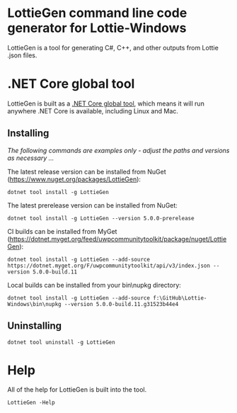 # LottieGen command line code generator for Lottie-Windows

LottieGen is a tool for generating C#, C++, and other outputs from Lottie .json files.

# .NET Core global tool
LottieGen is built as a [.NET Core global tool](https://docs.microsoft.com/en-us/dotnet/core/tools/global-tools), which means it will run anywhere .NET Core is available, including Linux and Mac.

## Installing
*The following commands are examples only - adjust the paths and versions as necessary ...*

The latest release version can be installed from NuGet (https://www.nuget.org/packages/LottieGen):

    dotnet tool install -g LottieGen

The latest prerelease version can be installed from NuGet:

    dotnet tool install -g LottieGen --version 5.0.0-prerelease


CI builds can be installed from MyGet (https://dotnet.myget.org/feed/uwpcommunitytoolkit/package/nuget/LottieGen):

    dotnet tool install -g LottieGen --add-source https://dotnet.myget.org/F/uwpcommunitytoolkit/api/v3/index.json --version 5.0.0-build.11


Local builds can be installed from your bin\nupkg directory:

    dotnet tool install -g LottieGen --add-source f:\GitHub\Lottie-Windows\bin\nupkg --version 5.0.0-build.11.g31523b44e4

## Uninstalling
    dotnet tool uninstall -g LottieGen

# Help
All of the help for LottieGen is built into the tool.

    LottieGen -Help